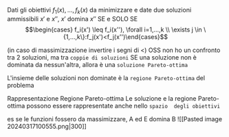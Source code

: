Dati gli obiettivi $f_1(x), ..., f_k(x)$ da minimizzare e date due soluzioni ammissibili $x'$ e $x''$, 
$x'$ domina $x''$ SE e SOLO SE
$$\begin{cases} f_i(x') \leq f_i(x''), \forall i=1,...,k \\ \exists j \in \{1,...,k\}:f_j(x')<f_j(x'')\end{cases}$$

(in caso di massimizzazione invertire i segni di <)
OSS non ho un confronto tra 2 soluzioni, ma tra `coppie di soluzioni`
SE una soluzione non è dominata da nessun'altra, allora è una `soluzione Pareto-ottima`

L'insieme delle soluzioni non dominate è la `regione Pareto-ottima` del problema

Rappresentazione Regione Pareto-ottima
Le soluzione e la regione Pareto-ottima possono essere rappresentate anche nello `spazio 
degli obiettivi`

es se le funzioni fossero da massimizzare, A ed E domina B
![[Pasted image 20240317100555.png|300]]
